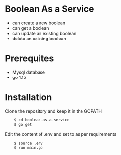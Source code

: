 # Boolean As a Service 
- can create a new boolean
- can get a boolean
- can update an existing boolean
- delete an existing boolean

# Prerequites
- Mysql database
- go 1.15
# Installation
Clone the repository and keep it in the GOPATH
```sh
    $ cd boolean-as-a-service
    $ go get
```
Edit the content of .env and set to as per requirements
```sh
    $ source .env
    $ run main.go
```
